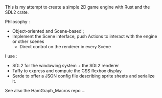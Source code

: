 This is my attempt to create a simple 2D game engine with Rust and the SDL2 crate.

Philosophy : 

- Object-oriented and Scene-based ;
- Implement the Scene interface, push Actions to interact with the engine or other scenes
  - Direct control on the renderer in every Scene

I use : 
- SDL2 for the windowing system + the SDL2 renderer
- Taffy to express and compute the CSS flexbox display
- Serde to offer a JSON config file describing sprite sheets and serialize it.

See also the HamGraph_Macros repo ...

